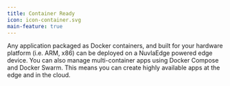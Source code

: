 ```yaml
---
title: Container Ready
icon: icon-container.svg
main-feature: true
---
```


Any application packaged as Docker containers, and built for your hardware platform (i.e. ARM, x86) can be deployed on a NuvlaEdge powered edge device. You can also manage multi-container apps using Docker Compose and Docker Swarm. This means you can create highly available apps at the edge and in the cloud.
